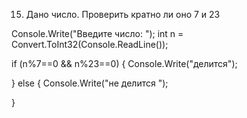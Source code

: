 15. Дано число. Проверить кратно ли оно 7 и 23

Console.Write("Введите число: ");
int n = Convert.ToInt32(Console.ReadLine());

if (n%7==0 && n%23==0)
{
    Console.Write("делится");
   
}
else 
{
   Console.Write("не делится ");
 
}
